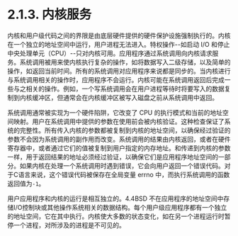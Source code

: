 # 2.1.3. 内核服务

内核和用户级代码之间的界限是由底层硬件提供的硬件保护设施强制执行的。内核在一个独立的地址空间中运行，用户进程无法进入。特权操作--如启动 I/O 和停止中央处理单元（CPU）--只对内核可用。应用程序通过系统调用向内核请求服务。系统调用被用来使内核执行复杂的操作，如将数据写入二级存储，以及简单的操作，如返回当前时间。所有的系统调用对应用程序来说都是同步的。当内核进行与系统调用相关的操作时，应用程序不会运行。内核可能在系统调用返回后完成一些与之相关的操作。例如，一个写系统调用会在用户进程等待时将要写入的数据复制到内核缓冲区，但通常会在内核缓冲区被写入磁盘之前从系统调用中返回。

系统调用通常被实现为一个硬件陷阱，它改变了 CPU 的执行模式和当前的地址空间映射。用户在系统调用中提供的参数在使用前会被内核验证。这种检查保证了系统的完整性。所有传入内核的参数都被复制到内核的地址空间，以确保经过验证的参数不会因为系统调用的副作用而改变。系统调用的结果由内核返回，或者在硬件寄存器中，或者通过它们的值被复制到用户指定的内存地址。和传递到内核的参数一样，用于返回结果的地址必须经过验证，以确保它们是应用程序地址空间的一部分。如果内核在处理一个系统调用时遇到错误，它会向用户返回一个错误代码。对于C语言来说，这个错误代码被保存在全局变量 errno 中，而执行系统调用的函数返回值为`-1`。

用户应用程序和内核的运行是相互独立的。4.4BSD 不在应用程序的地址空间中存储I/O控制块或其他操作系统相关的数据结构。每个用户级应用程序都有一个独立的地址空间，它在其中执行。内核使大多数的状态变化，如在另一个进程运行时暂停一个进程，对所涉及的进程是不可见的。
